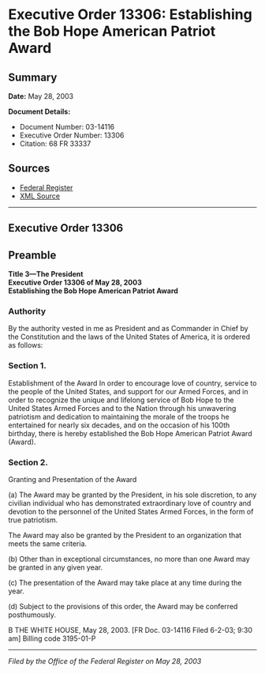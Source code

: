# Executive Order 13306: Establishing the Bob Hope American Patriot Award

## Summary

**Date:** May 28, 2003

**Document Details:**
- Document Number: 03-14116
- Executive Order Number: 13306
- Citation: 68 FR 33337

## Sources
- [Federal Register](https://www.federalregister.gov/documents/2003/06/03/03-14116/establishing-the-bob-hope-american-patriot-award)
- [XML Source](https://www.federalregister.gov/documents/full_text/xml/2003/06/03/03-14116.xml)

---

## Executive Order 13306

## Preamble

**Title 3—The President**  
**Executive Order 13306 of May 28, 2003**  
**Establishing the Bob Hope American Patriot Award**

### Authority

By the authority vested in me as President and as Commander in Chief by the Constitution and the laws of the United States of America, it is ordered as follows:
### Section 1.

Establishment of the Award
In order to encourage love of country, service to the people of the United States, and support for our Armed Forces, and in order to recognize the unique and lifelong service of Bob Hope to the United States Armed Forces and to the Nation through his unwavering patriotism and dedication to maintaining the morale of the troops he entertained for nearly six decades, and on the occasion of his 100th birthday, there is hereby established the Bob Hope American Patriot Award (Award).
### Section 2.

Granting and Presentation of the Award

(a) The Award may be granted by the President, in his sole discretion, to any civilian individual who has demonstrated extraordinary love of country and devotion to the personnel of the United States Armed Forces, in the form of true patriotism.

The Award may also be granted by the President to an organization that meets the same criteria.

(b) Other than in exceptional circumstances, no more than one Award may be granted in any given year.

(c) The presentation of the Award may take place at any time during the year.

(d) Subject to the provisions of this order, the Award may be conferred posthumously.

B
THE WHITE HOUSE,
May 28, 2003.
[FR Doc. 03-14116
Filed 6-2-03; 9:30 am]
Billing code 3195-01-P

---

*Filed by the Office of the Federal Register on May 28, 2003*
